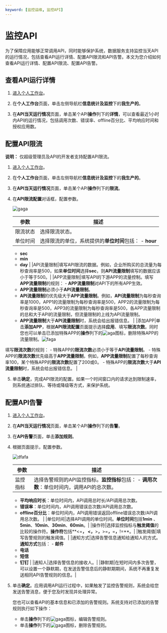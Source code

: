 ```yaml
---
keyword: [监控运维, 监控API]
---
```


# 监控API

为了保障应用能够正常调用API，同时能够保护系统，数据服务支持监控当天API的运行情况，包括查看API运行详情、配置API限流和API告警。本文为您介绍如何查看API运行详情、配置API限流、配置API告警。

## 查看API运行详情

1.  [进入个人工作台](/cn.zh-CN/数据服务/进入数据服务.md)。

2.  在**个人工作台**页面，单击左侧导航栏**信息统计及监控**下的**我生产的**。

3.  在**API当天运行情况**页面，单击某个API**操作**列下的**详情**，可以查看最近1小时内API的运行情况，包括调用次数、错误率、offline百分比、平均响应时间和授权应用数。


## 配置API限流

**说明：** 仅超级管理员及API的开发者支持配置API限流。

1.  [进入个人工作台](/cn.zh-CN/数据服务/进入数据服务.md)。

2.  在**个人工作台**页面，单击左侧导航栏**信息统计及监控**下的**我生产的**。

3.  在**API当天运行情况**页面，单击某个API**操作**列下的**限流**。

4.  在**API限流配置**对话框，配置参数。

    ![gaga](https://static-aliyun-doc.oss-accelerate.aliyuncs.com/assets/img/zh-CN/4911987951/p84689.png)

    |参数|描述|
    |--|--|
    |限流状态|选择限流状态。|
    |单位时间|选择限流的单位，系统提供的**单位时间**包括：     -   **hour**
    -   **sec**
    -   **min**
    -   **day** |
    |API流量限制|填写API限流的数据。例如，企业所购买的总流量为每秒查询率是500，如果**单位时间**选择**sec**，则**API流量限制**填写的数据应该小于等于500。|
    |APP流量限制|填写API的下游APP的流量控制。填写**APP流量限制**的规则：     -   **APP流量限制**对API下的所有APP生效。
    -   **APP流量限制**必须小于**API流量限制**。
    -   **API流量限制**的优先级大于**APP流量限制**。例如，**API流量限制**为每秒查询率是1000，APP1的流量限制为每秒查询率是500，APP2的流量限制为每秒查询率是500，APP3的流量限制为每秒查询率是500，各APP流量限制的总和大于API的流量限制，但流量限制的上线为API流量限制。
    -   **APP流量限制**大于**API流量限制**时，系统会给出报错信息。 |
    |添加APP|单击**添加APP**，根据**API限流配置**页面提示选择**应用**、填写**限流次数**。同时您也可以单击已添加特殊APP的**操作**列下的![aga](https://static-aliyun-doc.oss-accelerate.aliyuncs.com/assets/img/zh-CN/5911987951/p84729.png)图标，删除特殊APP的流量限制。![faga](https://static-aliyun-doc.oss-accelerate.aliyuncs.com/assets/img/zh-CN/5911987951/p84715.png)

填写**限流次数**的规则：     -   特殊APP的**限流次数**必须小于等于**API流量限制**。
    -   特殊APP的**限流次数**优先级高于**APP流量限制**，例如，**APP流量限制**配置了每秒查询率100，某个特殊APP的**限流次数**配置了200或0。
    -   特殊APP的**限流次数**大于**API流量限制**时，系统会给出报错信息。 |

5.  单击**确定**，完成API限流的配置。如果一个时间窗口内的请求达到限制速率，则系统通过排队、等待或降级等方式，来保护系统。


## 配置API告警

1.  [进入个人工作台](/cn.zh-CN/数据服务/进入数据服务.md)。

2.  在**API当天运行情况**页面，单击某个API**操作**列下的**告警**。

3.  在**API告警**页面，单击**添加规则**。

4.  根据页面提示，配置参数。

    ![dfafa](https://static-aliyun-doc.oss-accelerate.aliyuncs.com/assets/img/zh-CN/5911987951/p84763.png)

    |参数|描述|
    |--|--|
    |监控指标|选择告警规则的API监控指标。**监控指标**包括：     -   **调用次数**：单位时间内，调用API的总次数。
    -   **平均响应时长**：单位时间内，API调用总时长/API调用总次数。
    -   **错误率**：单位时间内，API调用错误总次数/API调用总次数。
    -   **offline百分比**：单位时间内，API调用错误返回offline错误总次数/API调用总次数。 |
    |单位时间|选择API调用的单位时间。**单位时间**包括**1min** 、**5min**、**10min**、**30min**、**60min**。|
    |操作符|选择监控指标与**触发阈值**的比较的操作符。**操作符**包括**<=**， **<**，**\>**，**\>=**，**=**，**!=**。|
    |触发阈值|填写告警规则的触发阈值。|
    |通知方式|选择告警信息通知给通知人的方式。**通知方式**包括：     -   **邮件**
    -   **电话**
    -   **短信**
    -   **钉钉** |
    |通知人|选择告警信息的接收人。|
    |静默期|在短时间内多次告警，可以设置一个静默期，在发送告警信息后的静默期期间，系统不再重复发送相同API告警规则的信息。|

5.  单击**确定**。应用调用API运行过程中，如果触发了监控告警规则，系统会给您发送告警消息，便于您及时发现并处理异常。

    您也可以查看API的基本信息和已添加的告警规则。系统支持对已添加的告警规则执行如下操作：

    -   单击**操作**列下的![gaga](https://static-aliyun-doc.oss-accelerate.aliyuncs.com/assets/img/zh-CN/5911987951/p84778.png)图标，编辑告警规则。
    -   单击**操作**列下的![gaga](https://static-aliyun-doc.oss-accelerate.aliyuncs.com/assets/img/zh-CN/5911987951/p84780.png)图标，删除告警规则。

